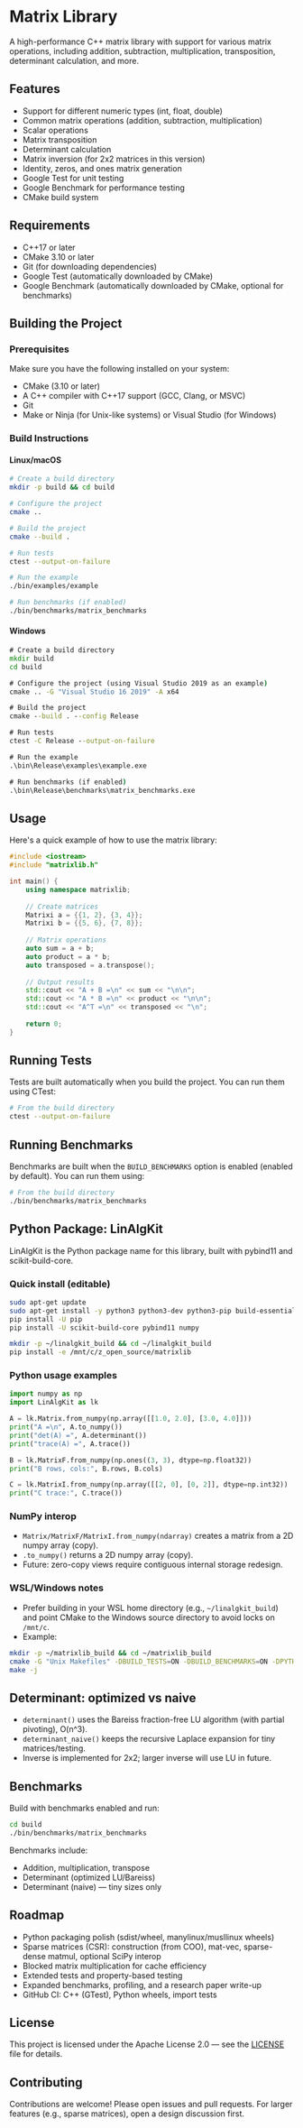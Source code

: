 # Matrix Library

A high-performance C++ matrix library with support for various matrix operations, including addition, subtraction, multiplication, transposition, determinant calculation, and more.

## Features

- Support for different numeric types (int, float, double)
- Common matrix operations (addition, subtraction, multiplication)
- Scalar operations
- Matrix transposition
- Determinant calculation
- Matrix inversion (for 2x2 matrices in this version)
- Identity, zeros, and ones matrix generation
- Google Test for unit testing
- Google Benchmark for performance testing
- CMake build system

## Requirements

- C++17 or later
- CMake 3.10 or later
- Git (for downloading dependencies)
- Google Test (automatically downloaded by CMake)
- Google Benchmark (automatically downloaded by CMake, optional for benchmarks)

## Building the Project

### Prerequisites

Make sure you have the following installed on your system:

- CMake (3.10 or later)
- A C++ compiler with C++17 support (GCC, Clang, or MSVC)
- Git
- Make or Ninja (for Unix-like systems) or Visual Studio (for Windows)

### Build Instructions

#### Linux/macOS

```bash
# Create a build directory
mkdir -p build && cd build

# Configure the project
cmake ..

# Build the project
cmake --build .

# Run tests
ctest --output-on-failure

# Run the example
./bin/examples/example

# Run benchmarks (if enabled)
./bin/benchmarks/matrix_benchmarks
```

#### Windows

```cmd
# Create a build directory
mkdir build
cd build

# Configure the project (using Visual Studio 2019 as an example)
cmake .. -G "Visual Studio 16 2019" -A x64

# Build the project
cmake --build . --config Release

# Run tests
ctest -C Release --output-on-failure

# Run the example
.\bin\Release\examples\example.exe

# Run benchmarks (if enabled)
.\bin\Release\benchmarks\matrix_benchmarks.exe
```

## Usage

Here's a quick example of how to use the matrix library:

```cpp
#include <iostream>
#include "matrixlib.h"

int main() {
    using namespace matrixlib;
    
    // Create matrices
    Matrixi a = {{1, 2}, {3, 4}};
    Matrixi b = {{5, 6}, {7, 8}};
    
    // Matrix operations
    auto sum = a + b;
    auto product = a * b;
    auto transposed = a.transpose();
    
    // Output results
    std::cout << "A + B =\n" << sum << "\n\n";
    std::cout << "A * B =\n" << product << "\n\n";
    std::cout << "A^T =\n" << transposed << "\n";
    
    return 0;
}
```

## Running Tests

Tests are built automatically when you build the project. You can run them using CTest:

```bash
# From the build directory
ctest --output-on-failure
```

## Running Benchmarks

Benchmarks are built when the `BUILD_BENCHMARKS` option is enabled (enabled by default). You can run them using:

```bash
# From the build directory
./bin/benchmarks/matrix_benchmarks
```

## Python Package: LinAlgKit

LinAlgKit is the Python package name for this library, built with pybind11 and scikit-build-core.

### Quick install (editable)

```bash
sudo apt-get update
sudo apt-get install -y python3 python3-dev python3-pip build-essential cmake
pip install -U pip
pip install -U scikit-build-core pybind11 numpy

mkdir -p ~/linalgkit_build && cd ~/linalgkit_build
pip install -e /mnt/c/z_open_source/matrixlib
```

### Python usage examples

```python
import numpy as np
import LinAlgKit as lk

A = lk.Matrix.from_numpy(np.array([[1.0, 2.0], [3.0, 4.0]]))
print("A =\n", A.to_numpy())
print("det(A) =", A.determinant())
print("trace(A) =", A.trace())

B = lk.MatrixF.from_numpy(np.ones((3, 3), dtype=np.float32))
print("B rows, cols:", B.rows, B.cols)

C = lk.MatrixI.from_numpy(np.array([[2, 0], [0, 2]], dtype=np.int32))
print("C trace:", C.trace())
```

### NumPy interop

- `Matrix/MatrixF/MatrixI.from_numpy(ndarray)` creates a matrix from a 2D numpy array (copy).
- `.to_numpy()` returns a 2D numpy array (copy).
- Future: zero-copy views require contiguous internal storage redesign.

### WSL/Windows notes

- Prefer building in your WSL home directory (e.g., `~/linalgkit_build`) and point CMake to the Windows source directory to avoid locks on `/mnt/c`.
- Example:

```bash
mkdir -p ~/matrixlib_build && cd ~/matrixlib_build
cmake -G "Unix Makefiles" -DBUILD_TESTS=ON -DBUILD_BENCHMARKS=ON -DPYTHON_EXECUTABLE=$(which python3) /mnt/c/z_open_source/matrixlib
make -j
```

## Determinant: optimized vs naive

- `determinant()` uses the Bareiss fraction-free LU algorithm (with partial pivoting), O(n^3).
- `determinant_naive()` keeps the recursive Laplace expansion for tiny matrices/testing.
- Inverse is implemented for 2x2; larger inverse will use LU in future.

## Benchmarks

Build with benchmarks enabled and run:

```bash
cd build
./bin/benchmarks/matrix_benchmarks
```

Benchmarks include:
- Addition, multiplication, transpose
- Determinant (optimized LU/Bareiss)
- Determinant (naive) — tiny sizes only

## Roadmap

- Python packaging polish (sdist/wheel, manylinux/musllinux wheels)
- Sparse matrices (CSR): construction (from COO), mat-vec, sparse-dense matmul, optional SciPy interop
- Blocked matrix multiplication for cache efficiency
- Extended tests and property-based testing
- Expanded benchmarks, profiling, and a research paper write-up
- GitHub CI: C++ (GTest), Python wheels, import tests

## License

This project is licensed under the Apache License 2.0 — see the [LICENSE](LICENSE) file for details.

## Contributing

Contributions are welcome! Please open issues and pull requests. For larger features (e.g., sparse matrices), open a design discussion first.
